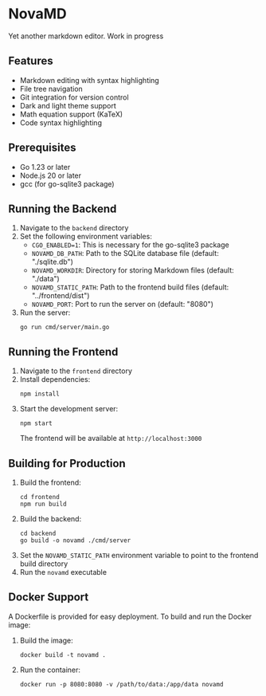 # NovaMD

Yet another markdown editor. Work in progress

## Features

- Markdown editing with syntax highlighting
- File tree navigation
- Git integration for version control
- Dark and light theme support
- Math equation support (KaTeX)
- Code syntax highlighting

## Prerequisites

- Go 1.23 or later
- Node.js 20 or later
- gcc (for go-sqlite3 package)

## Running the Backend

1. Navigate to the `backend` directory
2. Set the following environment variables:
   - `CGO_ENABLED=1`: This is necessary for the go-sqlite3 package
   - `NOVAMD_DB_PATH`: Path to the SQLite database file (default: "./sqlite.db")
   - `NOVAMD_WORKDIR`: Directory for storing Markdown files (default: "./data")
   - `NOVAMD_STATIC_PATH`: Path to the frontend build files (default: "../frontend/dist")
   - `NOVAMD_PORT`: Port to run the server on (default: "8080")
3. Run the server:
   ```
   go run cmd/server/main.go
   ```

## Running the Frontend

1. Navigate to the `frontend` directory
2. Install dependencies:
   ```
   npm install
   ```
3. Start the development server:
   ```
   npm start
   ```
   The frontend will be available at `http://localhost:3000`

## Building for Production

1. Build the frontend:
   ```
   cd frontend
   npm run build
   ```
2. Build the backend:
   ```
   cd backend
   go build -o novamd ./cmd/server
   ```
3. Set the `NOVAMD_STATIC_PATH` environment variable to point to the frontend build directory
4. Run the `novamd` executable

## Docker Support

A Dockerfile is provided for easy deployment. To build and run the Docker image:

1. Build the image:
   ```
   docker build -t novamd .
   ```
2. Run the container:
   ```
   docker run -p 8080:8080 -v /path/to/data:/app/data novamd
   ```
